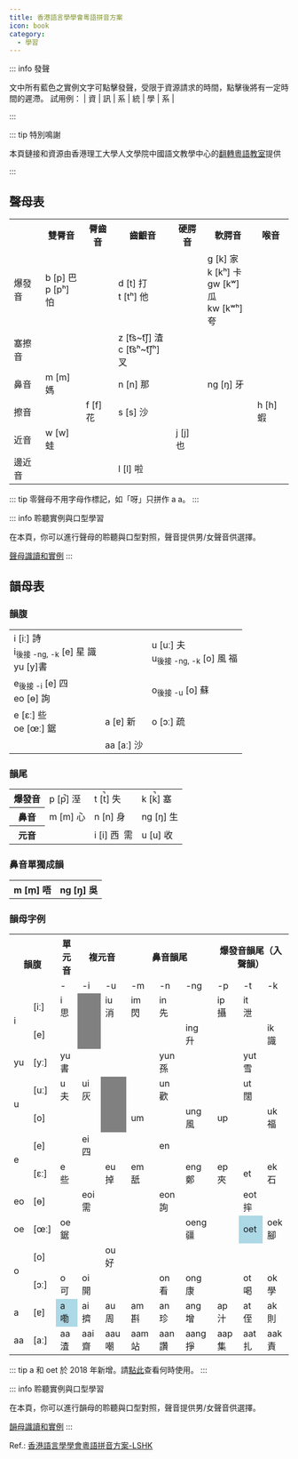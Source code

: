 ```yaml
---
title: 香港語言學學會粵語拼音方案
icon: book
category:
  - 學習
---
```


::: info 發聲

文中所有藍色之實例文字可點擊發聲，受限于資源請求的時間，點擊後將有一定時間的遲滯。
試用例：
| <a onclick="_play('zi1')">資</a> |
<a onclick="_play('seon3')">訊</a> |
<a onclick="_play('hai6')">系</a> |
<a onclick="_play('tung2')">統</a> |
<a onclick="_play('hok6')">學</a> |
<a onclick="_play('hai6')">系</a> |

:::

::: tip 特別鳴謝

本頁鏈接和資源由香港理工大學人文學院中國語文教學中心的[翻轉粵語教室](https://www.polyu.edu.hk/clc/cantonese/about/)提供

:::

## 聲母表

<table>
    <tr>
        <th></th>
        <th>雙脣音</th>
        <th>脣齒音</th>
        <th>齒齦音</th>
        <th>硬腭音</th>
        <th>軟腭音</th>
        <th>喉音</th>
    </tr>
    <tr>
        <td>爆發音</td>
        <td>
          <a onclick="_play('baa1')">b [p] 巴 </a><br />
          <a onclick="_play('paa3')">p [pʰ] 怕 </a>
        </td>
        <td ></td>
        <td >
          <a onclick="_play('daa2')">d [t] 打 </a><br />
          <a onclick="_play('taa1')">t [tʰ] 他 </a>
        </td>
        <td ></td>
        <td>
          <a onclick="_play('gaa1')">g [k] 家 </a><br />
          <a onclick="_play('kaa1')">k [kʰ] 卡 </a><br />
          <a onclick="_play('gwaa1')">gw [kʷ] 瓜 </a><br />
          <a onclick="_play('kwaa1')">kw [kʷʰ] 夸 </a>
        </td>
        <td></td>
    </tr>
    <tr>
        <td>塞擦音</td>
        <td></td>
        <td></td>
        <td>
          <a onclick="_play('zaa1')">z [t͡s~t͡ʃ] 渣 </a><br />
          <a onclick="_play('caa1')">c [t͡sʰ~t͡ʃʰ] 叉 </a>
        </td>
        <td></td>
        <td></td>
        <td></td>
    </tr>
    <tr>
        <td >鼻音</td>
        <td>
          <a onclick="_play('maa1')">m [m] 媽 </a>
        </td>
        <td></td>
        <td>
          <a onclick="_play('naa1')">n [n] 那 </a>
        </td>
        <td></td>
        <td>
          <a onclick="_play('ngaa4')">ng [ŋ] 牙 </a>
        </td>
        <td></td>
    </tr>
    <tr>
        <td>擦音</td>
        <td></td>
        <td>
          <a onclick="_play('faa1')">f [f] 花 </a>
        </td>
        <td>
          <a onclick="_play('saa1')">s [s] 沙 </a>
        </td>
        <td></td>
        <td></td>
        <td>
          <a onclick="_play('haa1')">h [h] 蝦 </a>
        </td>
    </tr>
    <tr>
        <td>近音</td>
        <td>
          <a onclick="_play('waa1')">w [w] 蛙 </a>
        </td>
        <td></td>
        <td></td>
        <td>
          <a onclick="_play('jaa5')">j [j] 也 </a>
        </td>
        <td></td>
        <td></td>
    </tr>
    <tr>
        <td>邊近音</td>
        <td></td>
        <td></td>
        <td>
          <a onclick="_play('laa1')">l [l] 啦 </a>
        </td>
        <td></td>
        <td></td>
        <td></td>
    </tr>
</table>

::: tip
零聲母不用字母作標記，如「呀」只拼作 a a。
:::

::: info 聆聽實例與口型學習

在本頁，你可以進行聲母的聆聽與口型對照，聲音提供男/女聲音供選擇。

[聲母識讀和實例](https://www.polyu.edu.hk/clc/cantonese/phoneticKnowledge/initial/recognizingInitial/)
:::

## 韻母表

### 韻腹
<table>
    <tr>
        <td>
            i [iː] <a onclick="_play('si1')">詩</a><br />
            i<sub>後接 -ng, -k</sub> [e] <a onclick="_play('sing1')">星</a>&nbsp;<a onclick="_play('sik1')">識</a><br />
             yu [y]<a onclick="_play('syu1')">書</a>
        </td>
        <td></td>
        <td>u [uː] <a onclick="_play('fu1')">夫</a><br />
            u<sub>後接 -ng, -k</sub> [o]  <a onclick="_play('fung1')">風</a>&nbsp;<a onclick="_play('fuk1')">福</a>
        </td>
    </tr>
    <tr>
        <td>e<sub>後接 -i</sub> [e]  <a onclick="_play('sei3')">四</a><br />
            eo [ɵ]  <a onclick="_play('seon1')">詢</a>
        </td>
        <td></td>
        <td>o<sub>後接 -u</sub> [o]  <a onclick="_play('sou1')">蘇</a>
        </td>
    </tr>
    <tr>
        <td>e [ɛː]  <a onclick="_play('se1')">些</a><br />
            oe [œː]  <a onclick="_play('goe3')">鋸</a>
        </td>
        <td>a [ɐ]  <a onclick="_play('san1')">新</a>
        </td>
        <td>o [ɔː]  <a onclick="_play('so1')">疏</a>
        </td>
    </tr>
    <tr>
        <td></td>
        <td>aa [aː]  <a onclick="_play('saa1')">沙</a>
        </td>
        <td></td>
    </tr>
</table>

### 韻尾

<table>
    <tr>
        <th>爆發音</th>
        <td>p [p̚] <a onclick="_play('sap1')">溼</a></td>
        <td>t [t̚] <a onclick="_play('sat1')">失 </a></td>
        <td>k [k̚] <a onclick="_play('sak1')">塞 </a></td>
    </tr>
    <tr>
        <th>鼻音</th>
        <td>m [m] <a onclick="_play('sam1')">心</a></td>
        <td>n [n] <a onclick="_play('san1')">身 </a></td>
        <td>ng [ŋ] <a onclick="_play('sang1')">生 </a></td>
    </tr>
    <tr>
        <th>元音</th>
        <td></td>
        <td>i [i] <a onclick="_play('sai1')">西</a>&nbsp;
            <a onclick="_play('seoi1')">需</a>
        </td>
        <td>u [u] <a onclick="_play('sau1')">收</a></td>
    </tr>
</table>

### 鼻音單獨成韻
<table>
    <tr>
        <th>m [m̩]  <a onclick="_play('m4')">唔</a> </th>
        <th>ng [ŋ̩] <a onclick="_play('ng4')">吳</a> </th>
    </tr>
</table>

### 韻母字例

<table>
    <tr>
        <th colspan="2" rowspan="2">韻腹</th>
        <th>單元音</th>
        <th colspan="2">複元音</th>
        <th colspan="3">鼻音韻尾</th>
        <th colspan="3">爆發音韻尾（入聲韻）</th>
    </tr>
    <tr>
        <td>-</td>
        <td>-i</td>
        <td>-u</td>
        <td>-m</td>
        <td>-n</td>
        <td>-ng</td>
        <td>-p</td>
        <td>-t</td>
        <td>-k</td>
    </tr>
    <tr>
        <td rowspan="2"> i</td>
        <td> [iː] </td>
        <td> <a onclick="_play('si1')">i 思 </a> </td>
        <td bgcolor="grey"></td>
        <td> <a onclick="_play('siu1')">iu 消 </a> </td>
        <td> <a onclick="_play('sim2')">im 閃 </a> </td>
        <td> <a onclick="_play('sin1')">in 先 </a> </td>
        <td> </td>
        <td> <a onclick="_play('sip3')">ip 攝 </a> </td>
        <td> <a onclick="_play('sit3')">it 泄 </a> </td>
        <td> </td>
    </tr>
    <tr>
        <td> [e] </td>
        <td> </td>
        <td bgcolor="grey"></td>
        <td> </td>
        <td> </td>
        <td> </td>
        <td> <a onclick="_play('sing1')">ing 升 </a> </td>
        <td> </td>
        <td> </td>
        <td> <a onclick="_play('sik1')">ik 識 </a> </td>
    </tr>
    <tr>
        <td> yu </td>
        <td> [yː] </td>
        <td> <a onclick="_play('syu1')">yu 書 </a> </td>
        <td> </td>
        <td> </td>
        <td> </td>
        <td> <a onclick="_play('syun1')">yun 孫 </a> </td>
        <td> </td>
        <td> </td>
        <td> <a onclick="_play('syut3')">yut 雪 </a> </td>
        <td> </td>
    </tr>
    <tr>
        <td rowspan="2">u</td>
        <td> [uː] </td>
        <td> <a onclick="_play('fu1')">u 夫 </a> </td>
        <td> <a onclick="_play('fui1')">ui 灰 </a> </td>
        <td bgcolor="grey"></td>
        <td> </td>
        <td> <a onclick="_play('fun1')">un 歡 </a> </td>
        <td> </td>
        <td> </td>
        <td> <a onclick="_play('fut3')">ut 闊 </a> </td>
        <td> </td>
    </tr>
    <tr>
        <td>[o]</td>
        <td> </td>
        <td> </td>
        <td bgcolor="grey"></td>
        <td> um </td>
        <td> </td>
        <td> <a onclick="_play('fung1')"> ung 風 </a> </td>
        <td> up</td>
        <td> </td>
        <td> <a onclick="_play('fuk1')">uk 福 </a> </td>
    </tr>
    <tr>
        <td rowspan="2">e</td>
        <td> [e] </td>
        <td> </td>
        <td> <a onclick="_play('sei3')"> ei 四 </a> </td>
        <td> </td>
        <td> </td>
        <td> en </td>
        <td> </td>
        <td> </td>
        <td> </td>
        <td> </td>
    </tr>
    <tr>
        <td> [ɛː] </td>
        <td> <a onclick="_play('se1')">e 些 </a> </td>
        <td> </td>
        <td> <a onclick="_play('deu6')">eu 掉 </a> </td>
        <td> <a onclick="_play('lem2')">em 舐 </a> </td>
        <td> </td>
        <td> <a onclick="_play('zeng6')">eng 鄭 </a> </td>
        <td> <a onclick="_play('gep6')">ep 夾 </a> </td>
        <td> et </td>
        <td> <a onclick="_play('sek6')">ek 石 </a> </td>
    </tr>
    <tr>
        <td> eo </td>
        <td> [ɵ] </td>
        <td> </td>
        <td> <a onclick="_play('seoi1')">eoi 需 </a> </td>
        <td> </td>
        <td> </td>
        <td> <a onclick="_play('seon1')">eon 詢 </a> </td>
        <td> </td>
        <td> </td>
        <td> <a onclick="_play('seot1')">eot 摔 </a></td>
        <td> </td>
    </tr>
    <tr>
        <td>oe</td>
        <td>[œː]</td>
        <td> <a onclick="_play('goe3')">oe 鋸 </a> </td>
        <td> </td>
        <td> </td>
        <td> </td>
        <td> </td>
        <td> <a onclick="_play('goeng1')">oeng 疆 </a> </td>
        <td> </td>
        <td bgcolor="lightblue"><a onclick="_jyutpingPlay('oet6')"> oet</a></td>
        <td> <a onclick="_play('goek3')">oek 腳 </a> </td>
    </tr>
    <tr>
        <td rowspan="2">o</td>
        <td> [o] </td>
        <td> </td>
        <td> </td>
        <td> <a onclick="_play('hou2')">ou 好 </a> </td>
        <td> </td>
        <td> </td>
        <td> </td>
        <td> </td>
        <td> </td>
        <td> </td>
    </tr>
    <tr>
        <td>[ɔː]</td>
        <td> <a onclick="_play('ho2')"> o 可 </a> </td>
        <td> <a onclick="_play('hoi1')"> oi 開 </a> </td>
        <td> </td>
        <td> </td>
        <td> <a onclick="_play('hon3')"> on 看 </a> </td>
        <td> <a onclick="_play('hong1')"> ong 康 </a> </td>
        <td> </td>
        <td> <a onclick="_play('hot3')"> ot 喝 </a> </td>
        <td> <a onclick="_play('hok6')"> ok 學 </a> </td>
    </tr>
    <tr>
        <td>a</td>
        <td>[ɐ]</td>
        <td bgcolor="lightblue"> <a onclick="_jyutpingPlay('la3')"> a 嘞 </a></td>
        <td> <a onclick="_play('zai1')"> ai 擠 </a> </td>
        <td> <a onclick="_play('zau1')"> au 周 </a> </td>
        <td> <a onclick="_play('zam1')"> am 斟 </a> </td>
        <td> <a onclick="_play('zan1')"> an 珍 </a> </td>
        <td> <a onclick="_play('zang1')"> ang 增 </a> </td>
        <td> <a onclick="_play('zap1')"> ap 汁 </a> </td>
        <td> <a onclick="_play('zat6')"> at 侄 </a> </td>
        <td> <a onclick="_play('zak1')"> ak 則 </a> </td>
    </tr>
    <tr>
        <td>aa</td>
        <td>[aː]</td>
        <td> <a onclick="_play('zaa1')"> aa 渣 </a> </td>
        <td> <a onclick="_play('zaai1')"> aai 齋 </a> </td>
        <td> <a onclick="_play('zaau1')"> aau 嘲 </a> </td>
        <td> <a onclick="_play('zaam6')"> aam 站 </a> </td>
        <td> <a onclick="_play('zaan3')"> aan 讚 </a> </td>
        <td> <a onclick="_play('zaang6')"> aang 掙 </a> </td>
        <td> <a onclick="_play('zaap6')"> aap 集 </a> </td>
        <td> <a onclick="_play('zaat3')"> aat 扎 </a> </td>
        <td> <a onclick="_play('zaak6')"> aak 責 </a> </td>
    </tr>
</table>

::: tip
a 和 oet 於 2018 年新增。請[點此](https://e40058f5-5f04-4db7-8d70-4650bee22b88.filesusr.com/ugd/508b98_8bead2fef24f46e79eba9bc86faf3075.pdf)查看何時使用。
:::

::: info 聆聽實例與口型學習

在本頁，你可以進行韻母的聆聽與口型對照，聲音提供男/女聲音供選擇。

[韻母識讀和實例](https://www.polyu.edu.hk/clc/cantonese/phoneticKnowledge/vowel/recognizingVowel/)
:::

Ref.: [香港語言學學會粵語拼音方案-LSHK](https://lshk.org/jyutping-scheme/)